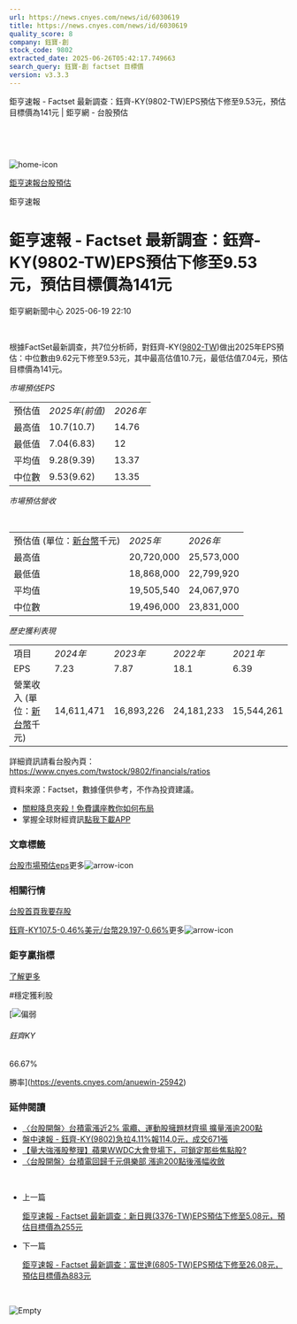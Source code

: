 ```yaml
---
url: https://news.cnyes.com/news/id/6030619
title: https://news.cnyes.com/news/id/6030619
quality_score: 8
company: 鈺寶-創
stock_code: 9802
extracted_date: 2025-06-26T05:42:17.749663
search_query: 鈺寶-創 factset 目標價
version: v3.3.3
---
```


鉅亨速報 - Factset 最新調查：鈺齊-KY(9802-TW)EPS預估下修至9.53元，預估目標價為141元 | 鉅亨網 - 台股預估

‌

‌

![home-icon](/assets/icons/breadCrumb/symbol-icon-home.svg)

[鉅亨速報](/news/cat/anue_live)[台股預估](/news/cat/tw_forecast)

鉅亨速報

# 鉅亨速報 - Factset 最新調查：鈺齊-KY(9802-TW)EPS預估下修至9.53元，預估目標價為141元

鉅亨網新聞中心 2025-06-19 22:10

‌

根據FactSet最新調查，共7位分析師，對鈺齊-KY([9802-TW](https://www.cnyes.com/twstock/9802))做出2025年EPS預估：中位數由9.62元下修至9.53元，其中最高估值10.7元，最低估值7.04元，預估目標價為141元。

*市場預估EPS*

|  |  |  |
| --- | --- | --- |
| 預估值 | *2025年(前值)* | *2026年* |
| 最高值 | 10.7(10.7) | 14.76 |
| 最低值 | 7.04(6.83) | 12 |
| 平均值 | 9.28(9.39) | 13.37 |
| 中位數 | 9.53(9.62) | 13.35 |

*市場預估營收*

‌

|  |  |  |
| --- | --- | --- |
| 預估值 (單位：[新台幣](https://invest.cnyes.com/forex/detail/usdtwd)千元) | *2025年* | *2026年* |
| 最高值 | 20,720,000 | 25,573,000 |
| 最低值 | 18,868,000 | 22,799,920 |
| 平均值 | 19,505,540 | 24,067,970 |
| 中位數 | 19,496,000 | 23,831,000 |

*歷史獲利表現*

|  |  |  |  |  |
| --- | --- | --- | --- | --- |
| 項目 | *2024年* | *2023年* | *2022年* | *2021年* |
| EPS | 7.23 | 7.87 | 18.1 | 6.39 |
| 營業收入 (單位：[新台幣](https://invest.cnyes.com/forex/detail/usdtwd)千元) | 14,611,471 | 16,893,226 | 24,181,233 | 15,544,261 |

詳細資訊請看台股內頁：  
<https://www.cnyes.com/twstock/9802/financials/ratios>

資料來源：Factset，數據僅供參考，不作為投資建議。

* [關稅降息夾殺！免費講座教你如何布局](https://www.rsc.com.tw/Cnyes_RSC/SeminarBooking2025InvestmentOutlook.aspx?utm_source=anue&utm_medium=usstocks_end)
* 掌握全球財經資訊[點我下載APP](http://www.cnyes.com/app/?utm_source=mweb&utm_medium=HamMenuBanner&utm_campaign=fixed&utm_content=entr)

### 文章標籤

[台股](https://news.cnyes.com/tag/台股 "台股")[市場預估](https://news.cnyes.com/tag/市場預估 "市場預估")[eps](https://news.cnyes.com/tag/eps "eps")更多![arrow-icon](/assets/icons/arrows/arrow-down.svg)

### 相關行情

[台股首頁](https://www.cnyes.com/twstock)[我要存股](https://supr.link/8OHaU)

[鈺齊-KY107.5-0.46%](https://www.cnyes.com/twstock/9802)[美元/台幣29.197-0.66%](https://invest.cnyes.com/forex/detail/USDTWD)更多![arrow-icon](/assets/icons/arrows/arrow-down.svg)

### 鉅亨贏指標

[了解更多](https://events.cnyes.com/anuewin-25942)

#穩定獲利股

[![偏弱](/assets/icons/win-indicator/short.svg)

###### 鈺齊KY

66.67%

勝率](https://events.cnyes.com/anuewin-25942)

### 延伸閱讀

* [〈台股開盤〉台積電漲近2% 電纜、運動股擁題材齊揚 擴量漲逾200點](/news/id/6024254)
* [盤中速報 - 鈺齊-KY(9802)急拉4.11%報114.0元，成交671張](/news/id/6025490)
* [【量大強漲股整理】蘋果WWDC大會登場下，可鎖定那些焦點股?](/news/id/6013413)
* [〈台股開盤〉台積電回歸千元俱樂部 漲逾200點後漲幅收斂](/news/id/6012382)

‌

* 上一篇

  [鉅亨速報 - Factset 最新調查：新日興(3376-TW)EPS預估下修至5.08元，預估目標價為255元](/news/id/6030772)
* 下一篇

  [鉅亨速報 - Factset 最新調查：富世達(6805-TW)EPS預估下修至26.08元，預估目標價為883元](/news/id/6030522)

‌

![Empty](/assets/icons/skeleton/empty-image.svg)

‌